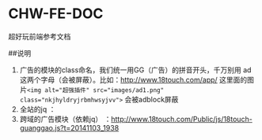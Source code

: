 CHW-FE-DOC
==========

超好玩前端参考文档


##说明

1. 广告的模块的class命名，我们统一用GG（广告）的拼音开头，千万别用 ad 这两个字母（会被屏蔽）。比如：http://www.18touch.com/app/ 这里面的图片`<img alt="超强插件" src="images/ad1.png" class="nkjhyldryjrbmhwsyjvv">` 会被adblock屏蔽
1. 全站的jq ：<script src="http://www.18touch.com/Public/js/jquery.min.js"></script>
2. 跨域的广告模块（依赖jq） ：http://www.18touch.com/Public/js/18touch-guanggao.js?t=20141103_1938
